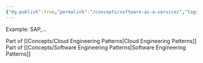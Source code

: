 ```yaml
---
{"dg-publish":true,"permalink":"/concepts/software-as-a-service/","tags":["concept/SRE/cloud","concept/SRE"]}
---
```


Example: SAP,...

Part of [[Concepts/Cloud Engineering Patterns\|Cloud Engineering Patterns]]
Part of [[Concepts/Software Engineering Patterns\|Software Engineering Patterns]]
